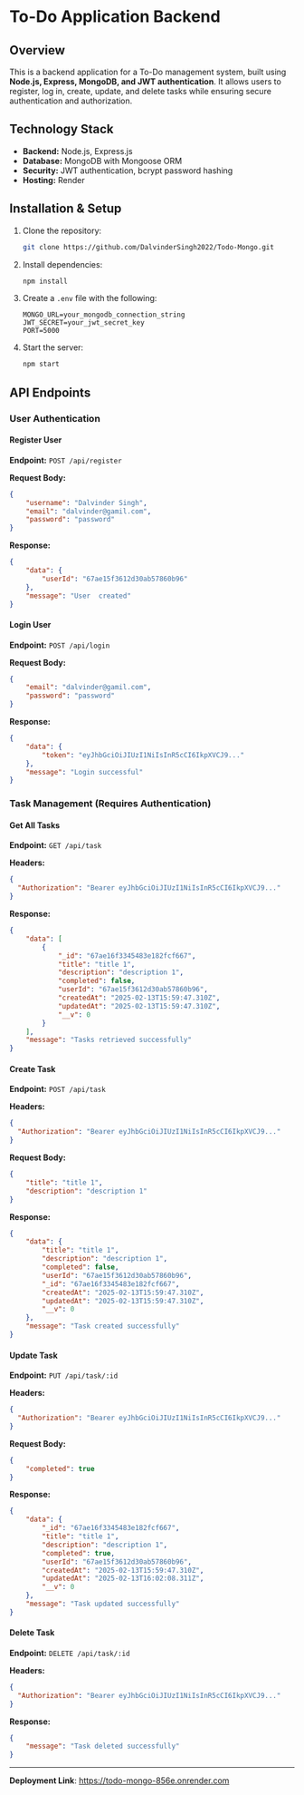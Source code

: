 # To-Do Application Backend

## Overview
This is a backend application for a To-Do management system, built using **Node.js, Express, MongoDB, and JWT authentication**. It allows users to register, log in, create, update, and delete tasks while ensuring secure authentication and authorization.

## Technology Stack
- **Backend:** Node.js, Express.js
- **Database:** MongoDB with Mongoose ORM
- **Security:** JWT authentication, bcrypt password hashing
- **Hosting:** Render

## Installation & Setup

1. Clone the repository:
   ```bash
   git clone https://github.com/DalvinderSingh2022/Todo-Mongo.git
   ```
2. Install dependencies:
   ```bash
   npm install
   ```
3. Create a `.env` file with the following:
   ```env
   MONGO_URL=your_mongodb_connection_string
   JWT_SECRET=your_jwt_secret_key
   PORT=5000
   ```
4. Start the server:
   ```bash
   npm start
   ```

## API Endpoints

### User Authentication

#### Register User
**Endpoint:** `POST /api/register`

**Request Body:**
```json
{
    "username": "Dalvinder Singh",
    "email": "dalvinder@gamil.com",
    "password": "password"
}
```

**Response:**
```json
{
    "data": {
        "userId": "67ae15f3612d30ab57860b96"
    },
    "message": "User  created"
}
```

#### Login User
**Endpoint:** `POST /api/login`

**Request Body:**
```json
{
    "email": "dalvinder@gamil.com",
    "password": "password"
}
```

**Response:**
```json
{
    "data": {
        "token": "eyJhbGciOiJIUzI1NiIsInR5cCI6IkpXVCJ9..."
    },
    "message": "Login successful"
}
```

### Task Management (Requires Authentication)

#### Get All Tasks
**Endpoint:** `GET /api/task`

**Headers:**
```json
{
  "Authorization": "Bearer eyJhbGciOiJIUzI1NiIsInR5cCI6IkpXVCJ9..."
}
```

**Response:**
```json
{
    "data": [
        {
            "_id": "67ae16f3345483e182fcf667",
            "title": "title 1",
            "description": "description 1",
            "completed": false,
            "userId": "67ae15f3612d30ab57860b96",
            "createdAt": "2025-02-13T15:59:47.310Z",
            "updatedAt": "2025-02-13T15:59:47.310Z",
            "__v": 0
        }
    ],
    "message": "Tasks retrieved successfully"
}
```

#### Create Task
**Endpoint:** `POST /api/task`

**Headers:**
```json
{
  "Authorization": "Bearer eyJhbGciOiJIUzI1NiIsInR5cCI6IkpXVCJ9..."
}
```

**Request Body:**
```json
{
    "title": "title 1",
    "description": "description 1"
}
```

**Response:**
```json
{
    "data": {
        "title": "title 1",
        "description": "description 1",
        "completed": false,
        "userId": "67ae15f3612d30ab57860b96",
        "_id": "67ae16f3345483e182fcf667",
        "createdAt": "2025-02-13T15:59:47.310Z",
        "updatedAt": "2025-02-13T15:59:47.310Z",
        "__v": 0
    },
    "message": "Task created successfully"
}
```

#### Update Task
**Endpoint:** `PUT /api/task/:id`

**Headers:**
```json
{
  "Authorization": "Bearer eyJhbGciOiJIUzI1NiIsInR5cCI6IkpXVCJ9..."
}
```

**Request Body:**
```json
{
    "completed": true
}
```

**Response:**
```json
{
    "data": {
        "_id": "67ae16f3345483e182fcf667",
        "title": "title 1",
        "description": "description 1",
        "completed": true,
        "userId": "67ae15f3612d30ab57860b96",
        "createdAt": "2025-02-13T15:59:47.310Z",
        "updatedAt": "2025-02-13T16:02:08.311Z",
        "__v": 0
    },
    "message": "Task updated successfully"
}
```

#### Delete Task
**Endpoint:** `DELETE /api/task/:id`

**Headers:**
```json
{
  "Authorization": "Bearer eyJhbGciOiJIUzI1NiIsInR5cCI6IkpXVCJ9..."
}
```

**Response:**
```json
{
    "message": "Task deleted successfully"
}
```

---

**Deployment Link**: https://todo-mongo-856e.onrender.com
